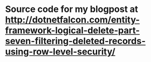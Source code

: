 # Source code for my blogpost at http://dotnetfalcon.com/entity-framework-logical-delete-part-seven-filtering-deleted-records-using-row-level-security/
